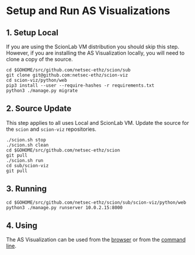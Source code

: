 # Setup and Run AS Visualizations


## 1. Setup Local
If you are using the ScionLab VM distribution you should skip this step. However, if you are installing the AS Visualization locally, you will need to clone a copy of the source.
```shell
cd $GOHOME/src/github.com/netsec-ethz/scion/sub
git clone git@github.com:netsec-ethz/scion-viz
cd scion-viz/python/web
pip3 install --user --require-hashes -r requirements.txt
python3 ./manage.py migrate
```

## 2. Source Update
This step applies to all uses Local and ScionLab VM. Update the source for the `scion` and `scion-viz` repositories.
```shell
./scion.sh stop
./scion.sh clean
cd $GOHOME/src/github.com/netsec-ethz/scion
git pull
./scion.sh run
cd sub/scion-viz
git pull
```

## 3. Running
```shell
cd $GOHOME/src/github.com/netsec-ethz/scion/sub/scion-viz/python/web
python3 ./manage.py runserver 10.0.2.15:8000
```

## 4. Using
The AS Visualization can be used from the [browser](/as_visualization/browser_asviz) or from the [command line](/as_visualization/command_asviz).
